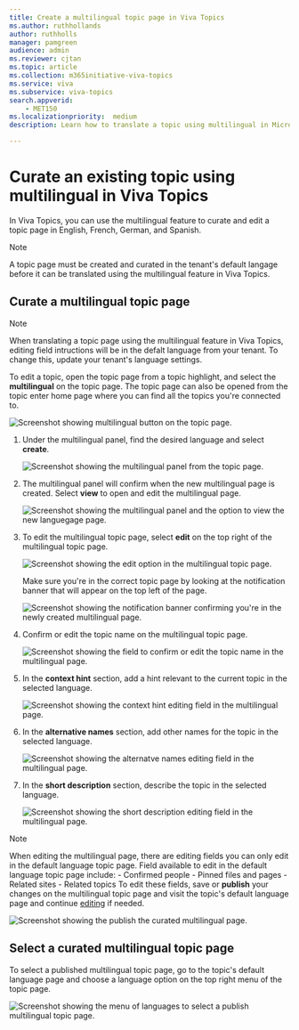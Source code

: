 ```yaml
---
title: Create a multilingual topic page in Viva Topics  
ms.author: ruthhollands
author: ruthholls
manager: pamgreen
audience: admin
ms.reviewer: cjtan
ms.topic: article
ms.collection: m365initiative-viva-topics
ms.service: viva 
ms.subservice: viva-topics 
search.appverid:
    - MET150   
ms.localizationpriority:  medium
description: Learn how to translate a topic using multilingual in Microsoft Viva Topics.

---
```


# Curate an existing topic using multilingual in Viva Topics 

In Viva Topics, you can use the multilingual feature to curate and edit a topic page in English, French, German, and Spanish.

> [!Note] 
> A topic page must be created and curated in the tenant's default langage before it can be translated using the multilingual feature in Viva Topics. 

## Curate a multilingual topic page

> [!Note] 
> When translating a topic page using the multilingual feature in Viva Topics, editing field intructions will be in the defalt language from your tenant. To change this, update your tenant's language settings.

To edit a topic, open the topic page from a topic highlight, and select the **multilingual** on the topic page. The topic page can also be opened from the topic enter home page where you can find all the topics you're connected to.

   ![Screenshot showing multilingual button on the topic page.](../media/knowledge-management/ml-topic-page-initial.png)

1. Under the multilingual panel, find the desired language and select **create**.

     ![Screenshot showing the multilingual panel from the topic page.](../media/knowledge-management/ml-panel.png)

2. The multilingual panel will confirm when the new multilingual page is created. Select **view** to open and edit the multilingual page.

     ![Screenshot showing the multilingual panel and the option to view the new languegage page.](../media/knowledge-management/ml-panel-view-page.png)

3. To edit the multilingual topic page, select **edit** on the top right of the multilingual topic page.

     ![Screenshot showing the edit option in the multilingual topic page.](../media/knowledge-management/ml-edit-page.png)

     Make sure you're in the correct topic page by looking at the notification banner that will appear on the top left of the page.

     ![Screenshot showing the notification banner confirming you're in the newly created multilingual page.](../media/knowledge-management/ml-french-topic-page.png)

4. Confirm or edit the topic name on the multilingual topic page.

     ![Screenshot showing the field to confirm or edit the topic name in the multilingual page.](../media/knowledge-management/ml-edit-topic-name.png)

5. In the **context hint** section, add a hint relevant to the current topic in the selected language.

     ![Screenshot showing the context hint editing field in the multilingual page.](../media/knowledge-management/ml-edit-context-hint.png)

6. In the **alternative names** section, add other names for the topic in the selected language.

     ![Screenshot showing the alternatve names editing field in the multilingual page.](../media/knowledge-management/ml-edit-alternate-names.png)

7. In the **short description** section, describe the topic in the selected language.

     ![Screenshot showing the short description editing field in the multilingual page.](../media/knowledge-management/ml-edit-short-description.png)


> [!Note] 
> When editing the multilingual page, there are editing fields you can only edit in the default language topic page. Field available to edit in the default language topic page include:
    - Confirmed people
    - Pinned files and pages
    - Related sites
    - Related topics
   To edit these fields, save or **publish** your changes on the multilingual topic page and visit the topic's default language page and continue [editing](./edit-a-topic.md) if needed.


![Screenshot showing the publish the curated multilingual page.](../media/knowledge-management/ml-publish-page.png)

## Select a curated multilingual topic page
To select a published multilingual topic page, go to the topic's default language page and choose a language option on the top right menu of the topic page.

![Screenshot showing the menu of languages to select a publish multilingual topic page.](../media/knowledge-management/ml-language-menu.png)
